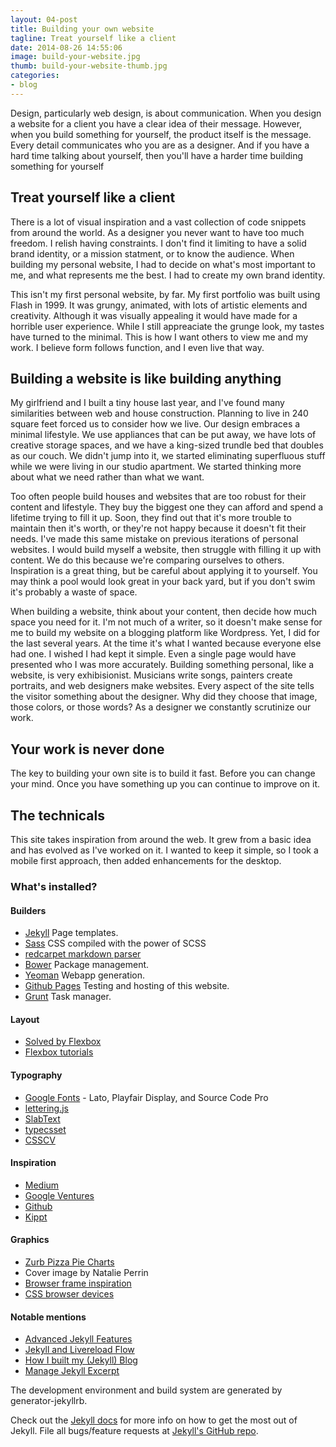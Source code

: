 ```yaml
---
layout: 04-post
title: Building your own website
tagline: Treat yourself like a client
date: 2014-08-26 14:55:06
image: build-your-website.jpg
thumb: build-your-website-thumb.jpg
categories:
- blog
---
```


Design, particularly web design, is about communication. When you design a website for a client you have a clear idea of their message. However, when you build something for yourself, the product itself is the message. Every detail communicates who you are as a designer. And if you have a hard time talking about yourself, then you'll have a harder time building something for yourself

<!--more-->

## Treat yourself like a client

There is a lot of visual inspiration and a vast collection of code snippets from around the world. As a designer you never want to have too much freedom. I relish having constraints. I don't find it limiting to have a solid brand identity, or a mission statment, or to know the audience. When building my personal website, I had to decide on what's most important to me, and what represents me the best. I had to create my own brand identity.

This isn't my first personal website, by far. My first portfolio was built using Flash in 1999. It was grungy, animated, with lots of artistic elements and creativity. Although it was visually appealing it would have made for a horrible user experience. While I still appreaciate the grunge look, my tastes have turned to the minimal. This is how I want others to view me and my work. I believe form follows function, and I even live that way.

## Building a website is like building anything

My girlfriend and I built a tiny house last year, and I've found many similarities between web and house construction. Planning to live in 240 square feet forced us to consider how we live. Our design embraces a minimal lifestyle. We use appliances that can be put away, we have lots of creative storage spaces, and we have a king-sized trundle bed that doubles as our couch. We didn't jump into it, we started eliminating superfluous stuff while we were living in our studio apartment. We started thinking more about what we need rather than what we want.

Too often people build houses and websites that are too robust for their content and lifestyle. They buy the biggest one they can afford and spend a lifetime trying to fill it up. Soon, they find out that it's more trouble to maintain then it's worth, or they're not happy because it doesn't fit their needs. I've made this same mistake on previous iterations of personal websites. I would build myself a website, then struggle with filling it up with content. We do this because we're comparing ourselves to others. Inspiration is a great thing, but be careful about applying it to yourself. You may think a pool would look great in your back yard, but if you don't swim it's probably a waste of space.

When building a website, think about your content, then decide how much space you need for it. I'm not much of a writer, so it doesn't make sense for me to build my website on a blogging platform like Wordpress. Yet, I did for the last several years. At the time it's what I wanted because everyone else had one. I wished I had kept it simple. Even a single page would have presented who I was more accurately. Building something personal, like a website, is very exhibisionist. Musicians write songs, painters create portraits, and web designers make websites. Every aspect of the site tells the visitor something about the designer. Why did they choose that image, those colors, or those words? As a designer we constantly scrutinize our work.

## Your work is never done

The key to building your own site is to build it fast. Before you can change your mind. Once you have something up you can continue to improve on it.

## The technicals

This site takes inspiration from around the web. It grew from a basic idea and has evolved as I've worked on it. I wanted to keep it simple, so I took a mobile first approach, then added enhancements for the desktop.

### What's installed?

#### Builders
- [Jekyll][jekyll] Page templates.
- [Sass][sass] CSS compiled with the power of SCSS
- [redcarpet markdown parser][redcarpet]
- [Bower][bower] Package management.
- [Yeoman][yeoman] Webapp generation.
- [Github Pages][gh-pages] Testing and hosting of this website.
- [Grunt][grunt] Task manager.

#### Layout
- [Solved by Flexbox][sb-flexbox]
- [Flexbox tutorials][flexbox-tut]

#### Typography
- [Google Fonts][g-webfonts] - Lato, Playfair Display, and Source Code Pro
- [lettering.js][lettering]
- [SlabText][slabtext]
- [typecsset][typecsset]
- [CSSCV][csscv]

#### Inspiration
- [Medium][medium]
- [Google Ventures][gv]
- [Github][gh]
- [Kippt][kippt]

#### Graphics
- [Zurb Pizza Pie Charts][pizza_pie]
- Cover image by Natalie Perrin
- [Browser frame inspiration][chrome-frame]
- [CSS browser devices][cssdevices]

#### Notable mentions
- [Advanced Jekyll Features][adv_jekyll]
- [Jekyll and Livereload Flow][jekyll-flow]
- [How I built my (Jekyll) Blog][how-jekyll]
- [Manage Jekyll Excerpt][exc-jekyll]

The development environment and build system are generated by generator-jekyllrb.

Check out the [Jekyll docs][jekyll] for more info on how to get the most out of Jekyll. File all bugs/feature requests at [Jekyll's GitHub repo][jekyll-gh].

[jekyll-gh]:    https://github.com/mojombo/jekyll
[jekyll]:       http://jekyllrb.com
[sass]:         http://sass-lang.com
[redcarpet]:    https://github.com/vmg/redcarpet
[bower]:        http://bower.io/
[yeoman]:       http://yeoman.io/
[gh]:           http://github.com/
[gh-pages]:     http://pages.github.com/
[grunt]:        http://gruntjs.com/
[sb-flexbox]:   http://philipwalton.github.io/solved-by-flexbox/
[flexbox-tut]:  http://www.sketchingwithcss.com/flexbox-tutorial/
[g-webfonts]:   https://www.google.com/fonts
[lettering]:    http://letteringjs.com/
[slabtext]:     http://freqdec.github.io/slabText/
[typecsset]:    http://csswizardry.com/typecsset/
[medium]:       http://medium.com
[gv]:           http://www.gv.com/
[pizza_pie]:    http://zurb.com/playground/pizza-pie-charts
[kippt]:        https://kippt.com/
[adv_jekyll]:   http://www.divshot.com/blog/web-development/advanced-jekyll-features/
[jekyll-flow]:  http://thanpol.as/jekyll/jekyll-and-livereload-flow/
[how-jekyll]:   http://erjjones.github.io/blog/Part-two-how-I-built-my-blog/
[exc-jekyll]:   http://melandri.net/2013/11/24/manage-posts-excerpt-in-jekyll/
[chrome-frame]: http://dribbble.com/shots/986009-Flat-Vector-Chrome-Frame
[csscv]:        https://github.com/csswizardry/csscv
[cssdevices]:   http://codepen.io/nicholaspetersen/pen/BHjfk
